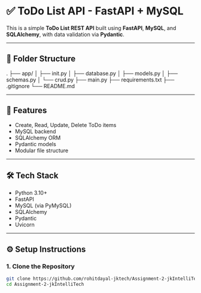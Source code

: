 # ✅ ToDo List API - FastAPI + MySQL

This is a simple **ToDo List REST API** built using **FastAPI**, **MySQL**, and **SQLAlchemy**, with data validation via **Pydantic**.

---

## 📁 Folder Structure

.
├── app/
│ ├── init.py
│ ├── database.py
│ ├── models.py
│ ├── schemas.py
│ └── crud.py
├── main.py
├── requirements.txt
├── .gitignore
└── README.md


---

## 🚀 Features

- Create, Read, Update, Delete ToDo items
- MySQL backend
- SQLAlchemy ORM
- Pydantic models
- Modular file structure

---

## 🛠️ Tech Stack

- Python 3.10+
- FastAPI
- MySQL (via PyMySQL)
- SQLAlchemy
- Pydantic
- Uvicorn

---

## ⚙️ Setup Instructions

### 1. Clone the Repository

```bash
git clone https://github.com/rohitdayal-jktech/Assignment-2-jkIntelliTech.git
cd Assignment-2-jkIntelliTech
